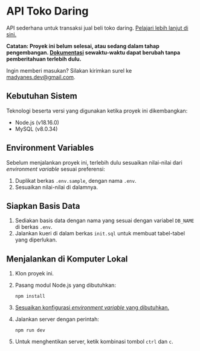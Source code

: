 # API Toko Daring

API sederhana untuk transaksi jual beli toko daring. [Pelajari lebih lanjut di sini.](./plans.md)

**Catatan: Proyek ini belum selesai, atau sedang dalam tahap pengembangan. [Dokumentasi](./plans.md) sewaktu-waktu dapat berubah tanpa pemberitahuan terlebih dulu.**

Ingin memberi masukan? Silakan kirimkan surel ke <madyanes.dev@gmail.com>.

## Kebutuhan Sistem

Teknologi beserta versi yang digunakan ketika proyek ini dikembangkan:

- Node.js (v18.16.0)
- MySQL (v8.0.34)

## Environment Variables

Sebelum menjalankan proyek ini, terlebih dulu sesuaikan nilai-nilai dari _environment variable_ sesuai preferensi:

1. Duplikat berkas `.env.sample`, dengan nama `.env`.
2. Sesuaikan nilai-nilai di dalamnya.

## Siapkan Basis Data

1. Sediakan basis data dengan nama yang sesuai dengan variabel `DB_NAME` di berkas `.env`.
2. Jalankan kueri di dalam berkas `init.sql` untuk membuat tabel-tabel yang diperlukan.

## Menjalankan di Komputer Lokal

1. Klon proyek ini.
2. Pasang modul Node.js yang dibutuhkan:

   ```shell
   npm install
   ```

3. [Sesuaikan konfigurasi _environment variable_ yang dibutuhkan.](#environment-variables)

4. Jalankan server dengan perintah:

   ```shell
   npm run dev
   ```

5. Untuk menghentikan server, ketik kombinasi tombol `ctrl` dan `c`.
